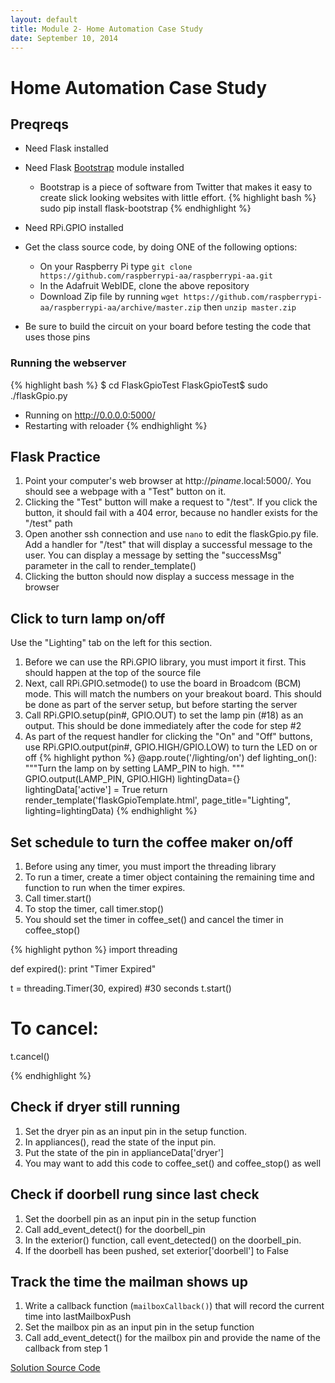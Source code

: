 ```yaml
---
layout: default
title: Module 2- Home Automation Case Study
date: September 10, 2014
---
```


# Home Automation Case Study

## Preqreqs

* Need Flask installed
* Need Flask [Bootstrap](http://www.getbootstrap.com) module installed
    * Bootstrap is a piece of software from Twitter that makes it easy to create slick looking websites with little effort.
{% highlight bash %}
sudo pip install flask-bootstrap
{% endhighlight %}

* Need RPi.GPIO installed  
* Get the class source code, by doing ONE of the following options:
    * On your Raspberry Pi type `git clone https://github.com/raspberrypi-aa/raspberrypi-aa.git`
    * In the Adafruit WebIDE, clone the above repository
    * Download Zip file by running `wget https://github.com/raspberrypi-aa/raspberrypi-aa/archive/master.zip` then `unzip master.zip`
* Be sure to build the circuit on your board before testing the code that uses those pins


### Running the webserver
{% highlight bash %}
  $ cd FlaskGpioTest
  FlaskGpioTest$ sudo ./flaskGpio.py
   * Running on http://0.0.0.0:5000/
   * Restarting with reloader
{% endhighlight %}


## Flask Practice
1. Point your computer's web browser at http://*piname*.local:5000/. You should see a webpage with a "Test" button on it. 
2. Clicking the "Test" button will make a request to "/test". If you click the button, it should fail with a 404 error, because no handler exists for the "/test" path
3. Open another ssh connection and use `nano` to edit the flaskGpio.py file. Add a handler for "/test" that will display a successful message to the user. You can display a message by setting the "successMsg" parameter in the call to render_template() 
4. Clicking the button should now display a success message in the browser

## Click to turn lamp on/off

Use the "Lighting" tab on the left for this section.

1. Before we can use the RPi.GPIO library, you must import it first. This should happen at the top of the source file
2. Next, call RPi.GPIO.setmode() to use the board in Broadcom (BCM) mode. This will match the numbers on your breakout board. This should be done as part of the server setup, but before starting the server
3. Call RPi.GPIO.setup(pin#, GPIO.OUT) to set the lamp pin (#18) as an output. This should be done immediately after the code for step #2
4. As part of the request handler for clicking the "On" and "Off" buttons, use RPi.GPIO.output(pin#, GPIO.HIGH/GPIO.LOW) to turn the LED on or off
{% highlight python %}
@app.route('/lighting/on')
def lighting_on():
  """Turn the lamp on by setting LAMP_PIN to high. """
  GPIO.output(LAMP_PIN, GPIO.HIGH)
  lightingData={}
  lightingData['active'] = True
  return render_template('flaskGpioTemplate.html', page_title="Lighting", lighting=lightingData) 
{% endhighlight %}

## Set schedule to turn the coffee maker on/off

1. Before using any timer, you must import the threading library
2. To run a timer, create a timer object containing the remaining time and function to run when the timer expires. 
3. Call timer.start()
4. To stop the timer, call timer.stop()
5. You should set the timer in coffee_set() and cancel the timer in coffee_stop()

{% highlight python %}
import threading

def expired():
  print "Timer Expired"

t = threading.Timer(30, expired) #30 seconds
t.start()

# To cancel:
t.cancel()

{% endhighlight %}

## Check if dryer still running
1. Set the dryer pin as an input pin in the setup function.
2. In appliances(), read the state of the input pin. 
3. Put the state of the pin in applianceData['dryer']
4. You may want to add this code to coffee\_set() and coffee\_stop() as well

## Check if doorbell rung since last check
1. Set the doorbell pin as an input pin in the setup function
2. Call add\_event\_detect() for the doorbell\_pin 
3. In the exterior() function, call event\_detected() on the doorbell\_pin. 
4. If the doorbell has been pushed, set exterior['doorbell'] to False

## Track the time the mailman shows up
1. Write a callback function (`mailboxCallback()`) that will record the current time into lastMailboxPush
2. Set the mailbox pin as an input pin in the setup function
3. Call add\_event\_detect() for the mailbox pin and provide the name of the callback from step 1

[Solution Source Code](https://github.com/raspberrypi-aa/raspberrypi-aa/blob/89fda3c425ba063afe26125a204d780958761696/FlaskGpioTest/flaskGpio.py)

